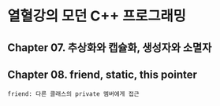 # 열혈강의 모던 C++ 프로그래밍

## Chapter 07. 추상화와 캡슐화, 생성자와 소멸자
## Chapter 08. friend, static, this pointer
	friend: 다른 클래스의 private 멤버에게 접근